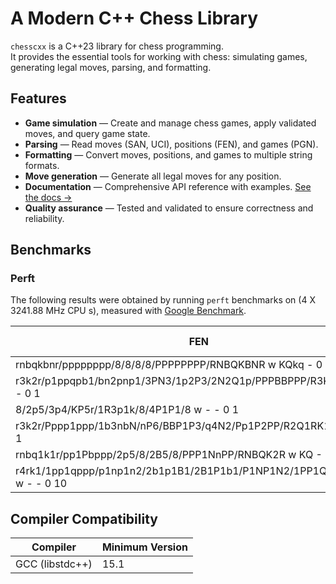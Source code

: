 # A Modern C++ Chess Library

``chesscxx`` is a C++23 library for chess programming.  
It provides the essential tools for working with chess: simulating games, generating legal moves, parsing, and formatting.

## Features

- **Game simulation** — Create and manage chess games, apply validated moves, and query game state.  
- **Parsing** — Read moves (SAN, UCI), positions (FEN), and games (PGN).  
- **Formatting** — Convert moves, positions, and games to multiple string formats.  
- **Move generation** — Generate all legal moves for any position.  
- **Documentation** — Comprehensive API reference with examples. [See the docs →](https://igorqs.github.io/chesscxx/) 
- **Quality assurance** — Tested and validated to ensure correctness and reliability. 

## Benchmarks

### Perft

The following results were obtained by running `perft` benchmarks on (4 X 3241.88 MHz CPU s), measured with [Google Benchmark](https://github.com/google/benchmark).

| FEN                                                                      | Depth |Time (ms) |
|--------------------------------------------------------------------------|-------|----------|
| rnbqkbnr/pppppppp/8/8/8/8/PPPPPPPP/RNBQKBNR w KQkq - 0 1                 | 4     | 198213   |
| r3k2r/p1ppqpb1/bn2pnp1/3PN3/1p2P3/2N2Q1p/PPPBBPPP/R3K2R w KQkq - 0 1     | 3     | 135330   |
| 8/2p5/3p4/KP5r/1R3p1k/8/4P1P1/8 w - - 0 1                                | 4     | 22685    |
| r3k2r/Pppp1ppp/1b3nbN/nP6/BBP1P3/q4N2/Pp1P2PP/R2Q1RK1 w kq - 0 1         | 4     | 460994   |
| rnbq1k1r/pp1Pbppp/2p5/8/2B5/8/PPP1NnPP/RNBQK2R w KQ - 1 8                | 3     | 62382    |
| r4rk1/1pp1qppp/p1np1n2/2b1p1B1/2B1P1b1/P1NP1N2/1PP1QPPP/R4RK1 w - - 0 10 | 3     | 91085    |

## Compiler Compatibility

| Compiler         | Minimum Version      |
|------------------|----------------------|
| GCC (libstdc++)  | 15.1                 |

